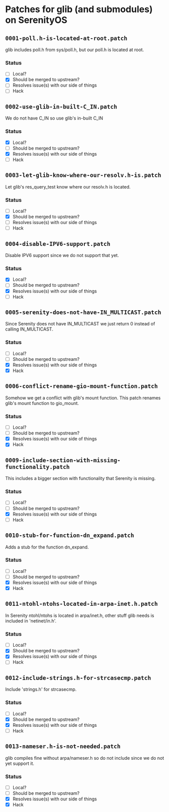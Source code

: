 # Patches for glib (and submodules) on SerenityOS

## `0001-poll.h-is-located-at-root.patch`

glib includes poll.h from sys/poll.h, but our poll.h is located at root.

### Status
- [ ] Local?
- [X] Should be merged to upstream?
- [ ] Resolves issue(s) with our side of things
- [ ] Hack

## `0002-use-glib-in-built-C_IN.patch`

We do not have C_IN so use glib's in-built C_IN

### Status
- [X] Local?
- [ ] Should be merged to upstream?
- [X] Resolves issue(s) with our side of things
- [ ] Hack

## `0003-let-glib-know-where-our-resolv.h-is.patch`

Let glib's res_query_test know where our resolv.h is located.

### Status
- [ ] Local?
- [X] Should be merged to upstream?
- [ ] Resolves issue(s) with our side of things
- [ ] Hack

## `0004-disable-IPV6-support.patch`

Disable IPV6 support since we do not support that yet.

### Status
- [X] Local?
- [ ] Should be merged to upstream?
- [X] Resolves issue(s) with our side of things
- [ ] Hack

## `0005-serenity-does-not-have-IN_MULTICAST.patch`

Since Serenity does not have IN_MULTICAST we just return 0 instead of calling IN_MULTICAST.

### Status
- [ ] Local?
- [ ] Should be merged to upstream?
- [X] Resolves issue(s) with our side of things
- [X] Hack

## `0006-conflict-rename-gio-mount-function.patch`

Somehow we get a conflict with glib's mount function. This patch renames glib's mount function to gio_mount.

### Status
- [ ] Local?
- [ ] Should be merged to upstream?
- [X] Resolves issue(s) with our side of things
- [X] Hack

## `0009-include-section-with-missing-functionality.patch`

This includes a bigger section with functionality that Serenity is missing.

### Status
- [ ] Local?
- [ ] Should be merged to upstream?
- [X] Resolves issue(s) with our side of things
- [ ] Hack

## `0010-stub-for-function-dn_expand.patch`

Adds a stub for the function dn_expand.

### Status
- [ ] Local?
- [ ] Should be merged to upstream?
- [X] Resolves issue(s) with our side of things
- [X] Hack

## `0011-ntohl-ntohs-located-in-arpa-inet.h.patch`

In Serenity ntohl/ntohs is located in arpa/inet.h, other stuff glib needs is included in 'netinet/in.h'.

### Status
- [ ] Local?
- [X] Should be merged to upstream?
- [X] Resolves issue(s) with our side of things
- [ ] Hack

## `0012-include-strings.h-for-strcasecmp.patch`

Include 'strings.h' for strcasecmp.

### Status
- [ ] Local?
- [X] Should be merged to upstream?
- [X] Resolves issue(s) with our side of things
- [ ] Hack

## `0013-nameser.h-is-not-needed.patch`

glib compiles fine without arpa/nameser.h so do not include since we do not yet support it.

### Status
- [ ] Local?
- [ ] Should be merged to upstream?
- [X] Resolves issue(s) with our side of things
- [X] Hack
